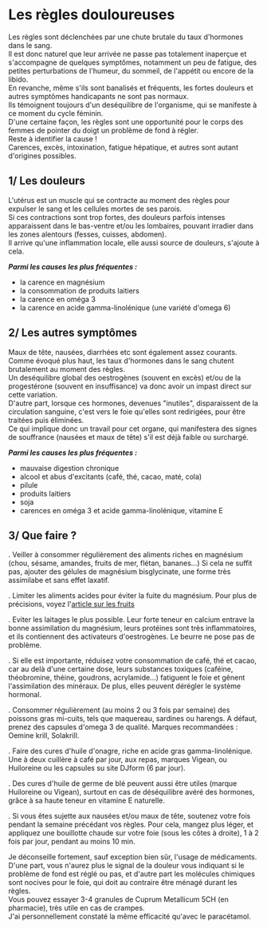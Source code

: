 # Les règles douloureuses

Les règles sont déclenchées par une chute brutale du taux d'hormones dans le sang.  
Il est donc naturel que leur arrivée ne passe pas totalement inaperçue et s'accompagne de quelques symptômes, notamment un peu de fatigue, des petites perturbations de l'humeur, du sommeil, de l'appétit ou encore de la libido.  
En revanche, même s'ils sont banalisés et fréquents, les fortes douleurs et autres symptômes handicapants ne sont pas normaux.  
Ils témoignent toujours d'un deséquilibre de l'organisme, qui se manifeste à ce moment du cycle féminin.  
D'une certaine façon, les règles sont une opportunité pour le corps des femmes de pointer du doigt un problème de fond à régler.  
Reste à identifier la cause !  
Carences, excès, intoxination, fatigue hépatique, et autres sont autant d'origines possibles.

## 1/ Les douleurs

L'utérus est un muscle qui se contracte au moment des règles pour expulser le sang et les cellules mortes de ses parois.  
Si ces contractions sont trop fortes, des douleurs parfois intenses apparaissent dans le bas-ventre et/ou les lombaires, pouvant irradier dans les zones alentours (fesses, cuisses, abdomen).  
Il arrive qu'une inflammation locale, elle aussi source de douleurs, s'ajoute à cela.  

***Parmi les causes les plus fréquentes :***
- la carence en magnésium
- la consommation de produits laitiers
- la carence en oméga 3
- la carence en acide gamma-linolénique (une variété d'omega 6)

## 2/ Les autres symptômes

Maux de tête, nausées, diarrhées etc sont également assez courants.  
Comme évoqué plus haut, les taux d'hormones dans le sang chutent brutalement au moment des règles.  
Un deséquilibre global des oestrogènes (souvent en excès) et/ou de la progestérone (souvent en insuffisance) va donc avoir un impast direct sur cette variation.  
D'autre part, lorsque ces hormones, devenues "inutiles", disparaissent de la circulation sanguine, c'est vers le foie qu'elles sont redirigées, pour être traitées puis éliminées.  
Ce qui implique donc un travail pour cet organe, qui manifestera des signes de souffrance (nausées et maux de tête) s'il est déjà faible ou surchargé.  

***Parmi les causes les plus fréquentes :***  
- mauvaise digestion chronique
- alcool et abus d'excitants (café, thé, cacao, maté, cola)
- pilule
- produits laitiers
- soja
- carences en oméga 3 et acide gamma-linolénique, vitamine E

## 3/ Que faire ?

. Veiller à consommer régulièrement des aliments riches en magnésium (chou, sésame, amandes, fruits de mer, flétan, bananes...)
Si cela ne suffit pas, ajouter des gélules de magnésium bisglycinate, une forme très assimilabe et sans effet laxatif.
  
. Limiter les aliments acides pour éviter la fuite du magnésium. Pour plus de précisions, voyez l'[article sur les fruits](https://elsamorand.github.io/blog/Prudence%20avec%20les%20fruits%20-%201)

. Eviter les laitages le plus possible. Leur forte teneur en calcium entrave la bonne assimilation du magnésium, leurs protéines sont    très inflammatoires, et ils contiennent des activateurs d'oestrogènes. Le beurre ne pose pas de problème.

. Si elle est importante, réduisez votre consommation de café, thé et cacao, car au delà d'une certaine dose, leurs substances toxiques (caféine, théobromine, théine, goudrons, acrylamide...) fatiguent le foie et gênent l'assimilation des minéraux.
De plus, elles peuvent dérégler le système hormonal.

. Consommer régulièrement (au moins 2 ou 3 fois par semaine) des poissons gras mi-cuits, tels que maquereau, sardines ou harengs.
A défaut, prenez des capsules d'omega 3 de qualité.
Marques recommandées : Oemine krill, Solakrill.

. Faire des cures d'huile d'onagre, riche en acide gras gamma-linolénique. Une à deux cuillère à café par jour, aux repas, marques Vigean, ou Huiloreine ou les capsules su site DJform (6 par jour).

. Des cures d'huile de germe de blé peuvent aussi être utiles (marque Huiloreine ou Vigean), surtout en cas de déséquilibre avéré des hormones, grâce à sa haute teneur en vitamine E naturelle.

. Si vous êtes sujette aux nausées et/ou maux de tête, soutenez votre fois pendant la semaine précédant vos règles. Pour cela, mangez plus léger, et appliquez une bouillotte chaude sur votre foie (sous les côtes à droite), 1 à 2 fois par jour, pendant au moins 10 min.

Je déconseille fortement, sauf exception bien sûr, l'usage de médicaments.  
D'une part, vous n'aurez plus le signal de la douleur vous indiquant si le problème de fond est réglé ou pas, et d'autre part les molécules chimiques sont nocives pour le foie, qui doit au contraire être ménagé durant les règles.  
Vous pouvez essayer 3-4 granules de Cuprum Metallicum 5CH (en pharmacie), très utile en cas de crampes.  
J'ai personnellement constaté la même efficacité qu'avec le paracétamol.
